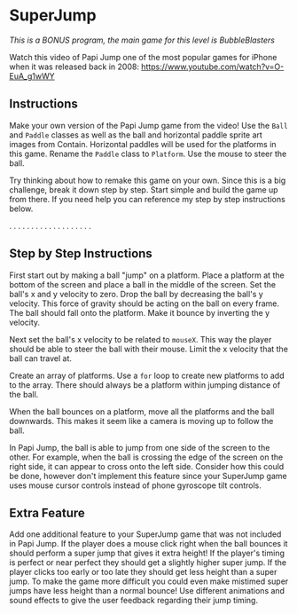 # SuperJump

_This is a BONUS program, the main game for this level is BubbleBlasters_

Watch this video of Papi Jump one of the most popular games for iPhone when it was released back in 2008:
https://www.youtube.com/watch?v=O-EuA_g1wWY

## Instructions

Make your own version of the Papi Jump game from the video! Use the `Ball` and `Paddle` classes as well as the ball and horizontal paddle sprite art images from Contain. Horizontal paddles will be used for the platforms in this game. Rename the `Paddle` class to `Platform`. Use the mouse to steer the ball.

Try thinking about how to remake this game on your own. Since this is a big challenge, break it down step by step. Start simple and build the game up from there. If you need help you can reference my step by step instructions below.

.
.
.
.
.
.
.
.
.
.
.
.
.
.
.
.
.
.
.

## Step by Step Instructions

First start out by making a ball "jump" on a platform. Place a platform at the bottom of the screen and place a ball in the middle of the screen. Set the ball's x and y velocity to zero. Drop the ball by decreasing the ball's y velocity. This force of gravity should be acting on the ball on every frame. The ball should fall onto the platform. Make it bounce by inverting the y velocity.

Next set the ball's x velocity to be related to `mouseX`. This way the player should be able to steer the ball with their mouse. Limit the x velocity that the ball can travel at.

Create an array of platforms. Use a `for` loop to create new platforms to add to the array. There should always be a platform within jumping distance of the ball.

When the ball bounces on a platform, move all the platforms and the ball downwards. This makes it seem like a camera is moving up to follow the ball.

In Papi Jump, the ball is able to jump from one side of the screen to the other. For example, when the ball is crossing the edge of the screen on the right side, it can appear to cross onto the left side. Consider how this could be done, however don't implement this feature since your SuperJump game uses mouse cursor controls instead of phone gyroscope tilt controls.

## Extra Feature

Add one additional feature to your SuperJump game that was not included in Papi Jump. If the player does a mouse click right when the ball bounces it should perform a super jump that gives it extra height! If the player's timing is perfect or near perfect they should get a slightly higher super jump. If the player clicks too early or too late they should get less height than a super jump. To make the game more difficult you could even make mistimed super jumps have less height than a normal bounce! Use different animations and sound effects to give the user feedback regarding their jump timing.

